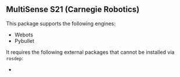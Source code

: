 ## MultiSense S21 (Carnegie Robotics)

This package supports the following engines:
- Webots
- Pybullet

It requires the following external packages that cannot be installed via `rosdep`:

-

